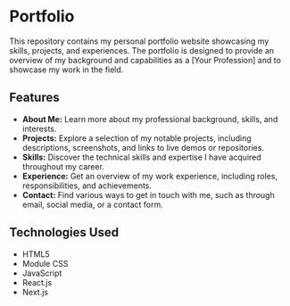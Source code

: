 # Portfolio

This repository contains my personal portfolio website showcasing my skills, projects, and experiences. The portfolio is designed to provide an overview of my background and capabilities as a [Your Profession] and to showcase my work in the field.

## Features

- **About Me:** Learn more about my professional background, skills, and interests.
- **Projects:** Explore a selection of my notable projects, including descriptions, screenshots, and links to live demos or repositories.
- **Skills:** Discover the technical skills and expertise I have acquired throughout my career.
- **Experience:** Get an overview of my work experience, including roles, responsibilities, and achievements.
- **Contact:** Find various ways to get in touch with me, such as through email, social media, or a contact form.

## Technologies Used

- HTML5
- Module CSS
- JavaScript
- React.js
- Next.js
